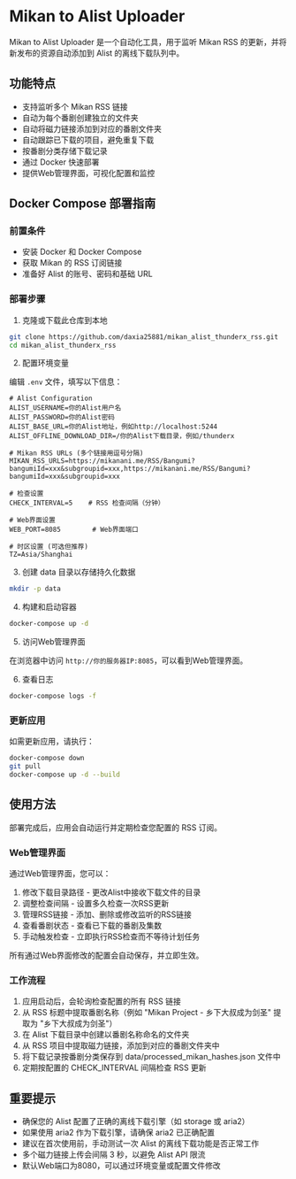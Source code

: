 # Mikan to Alist Uploader

Mikan to Alist Uploader 是一个自动化工具，用于监听 Mikan RSS 的更新，并将新发布的资源自动添加到 Alist 的离线下载队列中。

## 功能特点

- 支持监听多个 Mikan RSS 链接
- 自动为每个番剧创建独立的文件夹
- 自动将磁力链接添加到对应的番剧文件夹
- 自动跟踪已下载的项目，避免重复下载
- 按番剧分类存储下载记录
- 通过 Docker 快速部署
- 提供Web管理界面，可视化配置和监控

## Docker Compose 部署指南

### 前置条件

- 安装 Docker 和 Docker Compose
- 获取 Mikan 的 RSS 订阅链接
- 准备好 Alist 的账号、密码和基础 URL

### 部署步骤

1. 克隆或下载此仓库到本地

```bash
git clone https://github.com/daxia25881/mikan_alist_thunderx_rss.git
cd mikan_alist_thunderx_rss
```

2. 配置环境变量

编辑 `.env` 文件，填写以下信息：

```
# Alist Configuration
ALIST_USERNAME=你的Alist用户名
ALIST_PASSWORD=你的Alist密码
ALIST_BASE_URL=你的Alist地址，例如http://localhost:5244
ALIST_OFFLINE_DOWNLOAD_DIR=/你的Alist下载目录，例如/thunderx

# Mikan RSS URLs (多个链接用逗号分隔)
MIKAN_RSS_URLS=https://mikanani.me/RSS/Bangumi?bangumiId=xxx&subgroupid=xxx,https://mikanani.me/RSS/Bangumi?bangumiId=xxx&subgroupid=xxx

# 检查设置
CHECK_INTERVAL=5    # RSS 检查间隔（分钟）

# Web界面设置
WEB_PORT=8085        # Web界面端口

# 时区设置 (可选但推荐)
TZ=Asia/Shanghai
```

3. 创建 data 目录以存储持久化数据

```bash
mkdir -p data
```

4. 构建和启动容器

```bash
docker-compose up -d
```

5. 访问Web管理界面

在浏览器中访问 `http://你的服务器IP:8085`，可以看到Web管理界面。

6. 查看日志

```bash
docker-compose logs -f
```

### 更新应用

如需更新应用，请执行：

```bash
docker-compose down
git pull
docker-compose up -d --build
```

## 使用方法

部署完成后，应用会自动运行并定期检查您配置的 RSS 订阅。

### Web管理界面

通过Web管理界面，您可以：

1. 修改下载目录路径 - 更改Alist中接收下载文件的目录
2. 调整检查间隔 - 设置多久检查一次RSS更新
3. 管理RSS链接 - 添加、删除或修改监听的RSS链接
4. 查看番剧状态 - 查看已下载的番剧及集数
5. 手动触发检查 - 立即执行RSS检查而不等待计划任务

所有通过Web界面修改的配置会自动保存，并立即生效。

### 工作流程

1. 应用启动后，会轮询检查配置的所有 RSS 链接
2. 从 RSS 标题中提取番剧名称（例如 "Mikan Project - 乡下大叔成为剑圣" 提取为 "乡下大叔成为剑圣"）
3. 在 Alist 下载目录中创建以番剧名称命名的文件夹
4. 从 RSS 项目中提取磁力链接，添加到对应的番剧文件夹中
5. 将下载记录按番剧分类保存到 data/processed_mikan_hashes.json 文件中
6. 定期按配置的 CHECK_INTERVAL 间隔检查 RSS 更新

## 重要提示

- 确保您的 Alist 配置了正确的离线下载引擎（如 storage 或 aria2）
- 如果使用 aria2 作为下载引擎，请确保 aria2 已正确配置
- 建议在首次使用前，手动测试一次 Alist 的离线下载功能是否正常工作
- 多个磁力链接上传会间隔 3 秒，以避免 Alist API 限流
- 默认Web端口为8080，可以通过环境变量或配置文件修改 